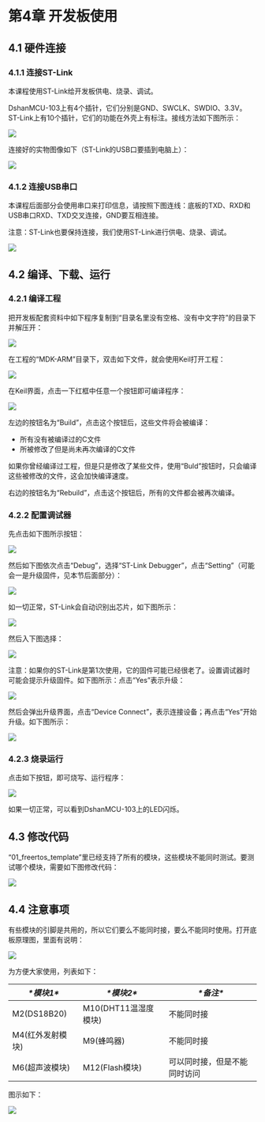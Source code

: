 # 第4章 开发板使用

## 4.1 硬件连接

### 4.1.1 连接ST-Link

本课程使用ST-Link给开发板供电、烧录、调试。

DshanMCU-103上有4个插针，它们分别是GND、SWCLK、SWDIO、3.3V。ST-Link上有10个插针，它们的功能在外壳上有标注。接线方法如下图所示：

![](http://photos.100ask.net/rtos-docs/freeRTOS/DShanMCU-F103/chapter-4\image1.png) 

连接好的实物图像如下（ST-Link的USB口要插到电脑上）：

![](http://photos.100ask.net/rtos-docs/freeRTOS/DShanMCU-F103/chapter-4\image2.png) 

### 4.1.2 连接USB串口

本课程后面部分会使用串口来打印信息，请按照下图连线：底板的TXD、RXD和USB串口RXD、TXD交叉连接，GND要互相连接。

注意：ST-Link也要保持连接，我们使用ST-Link进行供电、烧录、调试。

![](http://photos.100ask.net/rtos-docs/freeRTOS/DShanMCU-F103/chapter-4\image3.png) 

## 4.2 编译、下载、运行

### 4.2.1 编译工程

把开发板配套资料中如下程序复制到“目录名里没有空格、没有中文字符”的目录下并解压开：

![](http://photos.100ask.net/rtos-docs/freeRTOS/DShanMCU-F103/chapter-4\image4.png)  

在工程的“MDK-ARM”目录下，双击如下文件，就会使用Keil打开工程：

![](http://photos.100ask.net/rtos-docs/freeRTOS/DShanMCU-F103/chapter-4\image5.png)  

在Keil界面，点击一下红框中任意一个按钮即可编译程序：

![](http://photos.100ask.net/rtos-docs/freeRTOS/DShanMCU-F103/chapter-4\image6.png)  

左边的按钮名为“Build”，点击这个按钮后，这些文件将会被编译：

- 所有没有被编译过的C文件
- 所被修改了但是尚未再次编译的C文件

如果你曾经编译过工程，但是只是修改了某些文件，使用“Buld”按钮时，只会编译这些被修改的文件，这会加快编译速度。

右边的按钮名为“Rebuild”，点击这个按钮后，所有的文件都会被再次编译。

### 4.2.2 配置调试器

先点击如下图所示按钮：

![](http://photos.100ask.net/rtos-docs/freeRTOS/DShanMCU-F103/chapter-4\image7.png)  

然后如下图依次点击“Debug”，选择“ST-Link Debugger”，点击“Setting”（可能会一是升级固件，见本节后面部分）：

![](http://photos.100ask.net/rtos-docs/freeRTOS/DShanMCU-F103/chapter-4\image8.png)  

如一切正常，ST-Link会自动识别出芯片，如下图所示：

![](http://photos.100ask.net/rtos-docs/freeRTOS/DShanMCU-F103/chapter-4\image9.png)  

然后入下图选择：

![](http://photos.100ask.net/rtos-docs/freeRTOS/DShanMCU-F103/chapter-4\image10.png)  

注意：如果你的ST-Link是第1次使用，它的固件可能已经很老了。设置调试器时可能会提示升级固件。如下图所示：点击“Yes”表示升级：

![](http://photos.100ask.net/rtos-docs/freeRTOS/DShanMCU-F103/chapter-4\image11.png)  

然后会弹出升级界面，点击“Device Connect”，表示连接设备；再点击“Yes”开始升级。如下图所示：

![](http://photos.100ask.net/rtos-docs/freeRTOS/DShanMCU-F103/chapter-4\image12.png)  

### 4.2.3 烧录运行

点击如下按钮，即可烧写、运行程序：

 ![](http://photos.100ask.net/rtos-docs/freeRTOS/DShanMCU-F103/chapter-4\image13.png) 

如果一切正常，可以看到DshanMCU-103上的LED闪烁。

## 4.3 修改代码

“01_freertos_template”里已经支持了所有的模块，这些模块不能同时测试。要测试哪个模块，需要如下图修改代码：

![](http://photos.100ask.net/rtos-docs/freeRTOS/DShanMCU-F103/chapter-4\image14.png)  

## 4.4 注意事项

有些模块的引脚是共用的，所以它们要么不能同时接，要么不能同时使用。打开底板原理图，里面有说明：

![](http://photos.100ask.net/rtos-docs/freeRTOS/DShanMCU-F103/chapter-4\image15.png)  

为方便大家使用，列表如下：

| ***\*模块1\****  | ***\*模块2\****      | ***\*备注\****               |
| ---------------- | -------------------- | ---------------------------- |
| M2(DS18B20)      | M10(DHT11温湿度模块) | 不能同时接                   |
| M4(红外发射模块) | M9(蜂鸣器)           | 不能同时接                   |
| M6(超声波模块)   | M12(Flash模块)       | 可以同时接，但是不能同时访问 |

图示如下：

![](http://photos.100ask.net/rtos-docs/freeRTOS/DShanMCU-F103/chapter-4\image16.png)  

 